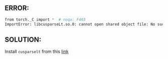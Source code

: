 ## ERROR: ##
```bash
from torch._C import *  # noqa: F403
ImportError: libcusparseLt.so.0: cannot open shared object file: No such file or directory
```
## SOLUTION: ##
Install `cusparselt` from this [link](https://developer.nvidia.com/cusparselt-downloads)

